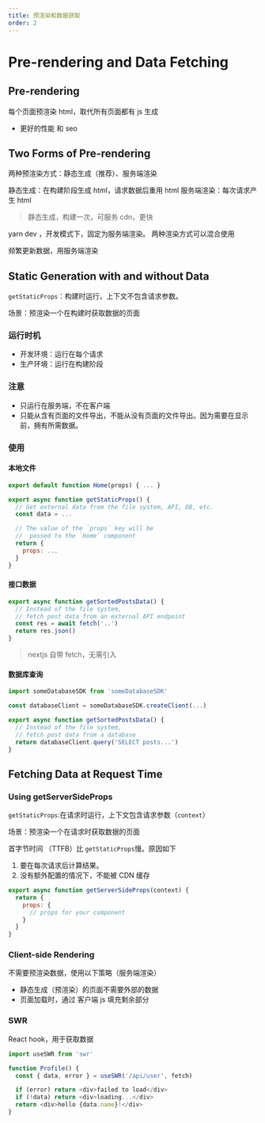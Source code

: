 ```yaml
---
title: 预渲染和数据获取
order: 2
---
```


# Pre-rendering and Data Fetching

## Pre-rendering

每个页面预渲染 html，取代所有页面都有 js 生成

- 更好的性能 和 seo

## Two Forms of Pre-rendering

两种预渲染方式：静态生成（推荐）、服务端渲染

静态生成：在构建阶段生成 html，请求数据后重用 html
服务端渲染：每次请求产生 html

> 静态生成，构建一次，可服务 cdn，更快

yarn dev ，开发模式下，固定为服务端渲染。
两种渲染方式可以混合使用

频繁更新数据，用服务端渲染

## Static Generation with and without Data

`getStaticProps`：构建时运行，上下文不包含请求参数。

场景：预渲染一个在构建时获取数据的页面

### 运行时机

- 开发环境：运行在每个请求
- 生产环境：运行在构建阶段

### 注意

- 只运行在服务端，不在客户端
- 只能从含有页面的文件导出，不能从没有页面的文件导出。因为需要在显示前，拥有所需数据。

### 使用

#### 本地文件

```javascript
export default function Home(props) { ... }

export async function getStaticProps() {
  // Get external data from the file system, API, DB, etc.
  const data = ...

  // The value of the `props` key will be
  //  passed to the `Home` component
  return {
    props: ...
  }
}
```

#### 接口数据

```javascript
export async function getSortedPostsData() {
  // Instead of the file system,
  // fetch post data from an external API endpoint
  const res = await fetch('..')
  return res.json()
}
```

> nextjs 自带 fetch，无需引入

#### 数据库查询

```javascript
import someDatabaseSDK from 'someDatabaseSDK'

const databaseClient = someDatabaseSDK.createClient(...)

export async function getSortedPostsData() {
  // Instead of the file system,
  // fetch post data from a database
  return databaseClient.query('SELECT posts...')
}
```

## Fetching Data at Request Time

### Using getServerSideProps

`getStaticProps`:在请求时运行，上下文包含请求参数（`context`）

场景：预渲染一个在请求时获取数据的页面

首字节时间 （TTFB）比 `getStaticProps`慢。原因如下

1. 要在每次请求后计算结果。
2. 没有额外配置的情况下，不能被 CDN 缓存

```javascript
export async function getServerSideProps(context) {
  return {
    props: {
      // props for your component
    }
  }
}
```

### Client-side Rendering

不需要预渲染数据，使用以下策略（服务端渲染）

- 静态生成（预渲染）的页面不需要外部的数据
- 页面加载时，通过 客户端 js 填充剩余部分

### SWR

React hook，用于获取数据

```javascript
import useSWR from 'swr'

function Profile() {
  const { data, error } = useSWR('/api/user', fetch)

  if (error) return <div>failed to load</div>
  if (!data) return <div>loading...</div>
  return <div>hello {data.name}!</div>
}
```

